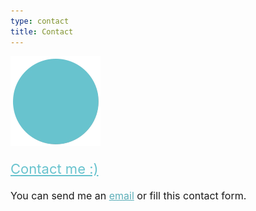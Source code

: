 ```yaml
---
type: contact
title: Contact
---
```


<div style="align: center; margin-bottom:4%;">
<img src="/images/send140px.gif" alt="email" >
</div>
<a style="font-weight: medium; font-size: 22px; color: rgb(104, 195, 206);" href="mailto:sandra.m.revilla@gmail.com">
Contact me :)</a>

<p style="font-size: 16px; margin-top: 4%; margin-bottom: -2%">
You can send me an <a style="color: rgb(92, 174, 184); font-weight: medium" href="mailto:sandra.m.revilla@gmail.com">email</a> or fill this contact form. </p>


<script type="text/javascript" defer src="//www.123formbuilder.com/embed/5477594.js" data-role="form" data-default-width="650px"></script>
